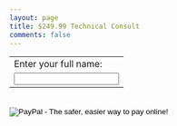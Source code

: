 ```yaml
---
layout: page
title: $249.99 Technical Consult
comments: false
---
```


<div class="pay-box">
<form action="https://www.paypal.com/cgi-bin/webscr" method="post" target="_top">
<input type="hidden" name="cmd" value="_s-xclick">
<input type="hidden" name="hosted_button_id" value="5959TNV8KZWZ4">
<table>
<tr><td><input type="hidden" name="on0" value="Enter your full name">Enter your full name:</td></tr><tr><td><input type="text" name="os0" maxlength="200"></td></tr>
</table>
<br/>
<input type="image" src="https://www.paypalobjects.com/en_US/i/btn/btn_buynowCC_LG.gif" border="0" name="submit" alt="PayPal - The safer, easier way to pay online!">
<img alt="" border="0" src="https://www.paypalobjects.com/en_US/i/scr/pixel.gif" width="1" height="1">
</form>
</div>
